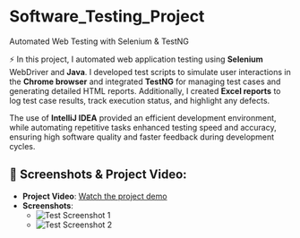 # Software_Testing_Project
Automated Web Testing with Selenium &amp; TestNG

⚡ In this project, I automated web application testing using <b>Selenium</b> WebDriver and <b>Java</b>. I developed test scripts to simulate user interactions in the <b>Chrome browser</b> and integrated <b>TestNG</b> for managing test cases and     generating detailed HTML reports. Additionally, I created <b>Excel reports</b> to log test case results, track execution status, and highlight any defects.

  The use of <b>IntelliJ IDEA</b> provided an efficient development environment, while automating repetitive tasks enhanced testing speed and accuracy, ensuring high software quality and faster feedback during development cycles.



## 📸 Screenshots & Project Video:
- **Project Video**: [Watch the project demo](link-to-video)
- **Screenshots**:
  - ![Test Screenshot 1](path-to-screenshot1)
  - ![Test Screenshot 2](path-to-screenshot2)
